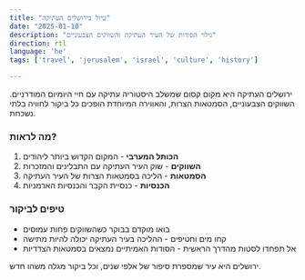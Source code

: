 ```yaml
---
title: "טיול בירושלים העתיקה"
date: "2025-01-10"
description: "גילוי הסודות של העיר העתיקה והשווקים הצבעוניים"
direction: rtl
language: 'he'
tags: ['travel', 'jerusalem', 'israel', 'culture', 'history']

---
```


ירושלים העתיקה היא מקום קסום שמשלב היסטוריה עתיקה עם חיי היומיום המודרניים. השווקים הצבעוניים, הסמטאות הצרות, והאווירה המיוחדת הופכים כל ביקור לחוויה בלתי נשכחת.

### מה לראות?

1. **הכותל המערבי** - המקום הקדוש ביותר ליהודים
2. **השווקים** - שוק העיר העתיקה עם התבלינים והמזכרות
3. **הסמטאות** - הליכה בסמטאות הצרות של העיר העתיקה
4. **הכנסיות** - כנסיית הקבר והכנסיות הארמניות

### טיפים לביקור

- בואו מוקדם בבוקר כשהשווקים פחות עמוסים
- קחו מים וחטיפים - ההליכה בעיר העתיקה יכולה להיות מתישה
- אל תפחדו לסטות מהדרך הראשית - הסודות האמיתיים נמצאים בסמטאות הצדדיות

ירושלים היא עיר שמספרת סיפור של אלפי שנים, וכל ביקור מגלה משהו חדש. 